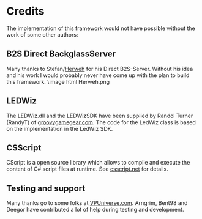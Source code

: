 ﻿Credits
=======

The implementation of this framework would not have possible without the work of some other authors:

B2S Direct BackglassServer
--------------------------
Many thanks to Stefan/<a href="http://www.vpforums.org/index.php?showuser=57523">Herweh</a> for his Direct B2S-Server. Without his idea and his work I would probably never have come up with the plan to build this framework.
\image html Herweh.png

LEDWiz
------
The LEDWiz.dll and the LEDWizSDK have  been supplied by Randol Turner (RandyT) of <a href="http://groovygamegear.com">groovygamegear.com</a>.
The code for the LedWiz class is based on the implementation in the LedWiz SDK.

CSScript
--------
CScript is a open source library which allows to compile and execute the content of C# script files at runtime. See <a href="http://www.csscript.net">csscript.net</a> for details.

Testing and support
-------------------
Many thanks go to some folks at <a href="http://vpuniverse.com/">VPUniverse.com</a>. Arngrim, Bent98 and Deegor have contributed a lot of help during testing and development.



